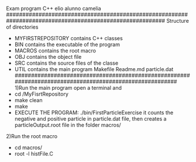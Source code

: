 Exam program C++ elio alunno camelia
#########################################################################################################
Structure of directories

- MYFIRSTREPOSITORY contains C++ classes
- BIN contains the executable of the program
- MACROS	contains the root macro
- OBJ contains the object file
- SRC contains the source files of the classe
- UTIL contains the main program
Makefile
Readme.md
particle.dat
########################################################################################################
1)Run the main program
open a terminal and 
- cd /MyFisrtRepository
- make clean
- make
- EXECUTE THE PROGRAM: ./bin/FirstParticleExercise
it counts the negative and positive particle in particle.dat file, then creates a particleOutput.root file in the folder macros/

2)Run the root macro
- cd macros/
- root -l histFile.C











